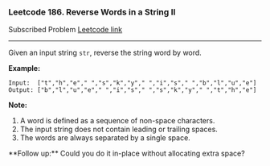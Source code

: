 ### Leetcode 186. Reverse Words in a String II
Subscribed Problem
[Leetcode link](https://leetcode.com/problems/reverse-words-in-a-string-ii/)

---

Given an input string `str`, reverse the string word by word.

**Example:**
```
Input:  ["t","h","e"," ","s","k","y"," ","i","s"," ","b","l","u","e"]
Output: ["b","l","u","e"," ","i","s"," ","s","k","y"," ","t","h","e"]
```
**Note:**
<ol>
<li>A word is defined as a sequence of non-space characters.</li>
<li>The input string does not contain leading or trailing spaces.</li>
<li>The words are always separated by a single space.</li>
</ol>
**Follow up:** Could you do it  in-place  without allocating extra space?
